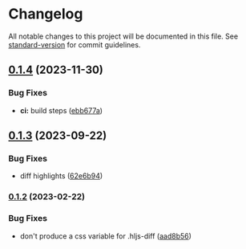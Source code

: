 # Changelog

All notable changes to this project will be documented in this file. See [standard-version](https://github.com/conventional-changelog/standard-version) for commit guidelines.

## [0.1.4](https://github.com/catppuccin/highlightjs/compare/v0.1.3...v0.1.4) (2023-11-30)


### Bug Fixes

* **ci:** build steps ([ebb677a](https://github.com/catppuccin/highlightjs/commit/ebb677aba610d9bff8cc542ed0f3e6d77f7ddede))

## [0.1.3](https://github.com/catppuccin/highlightjs/compare/v0.1.2...v0.1.3) (2023-09-22)


### Bug Fixes

* diff highlights ([62e6b94](https://github.com/catppuccin/highlightjs/commit/62e6b94cea5885be2fd869f1ddc63f5baeb654e2))

### [0.1.2](https://github.com/catppuccin/highlightjs/compare/v0.1.1...v0.1.2) (2023-02-22)


### Bug Fixes

* don't produce a css variable for .hljs-diff ([aad8b56](https://github.com/catppuccin/highlightjs/commit/aad8b566b24254c94ad2cc9c8fb4e01ef4be1151))
